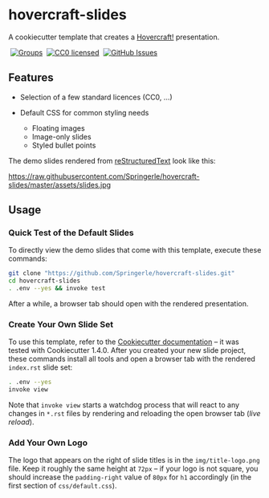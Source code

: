 # hovercraft-slides

A cookiecutter template that creates a
[Hovercraft!](https://hovercraft.readthedocs.org/)
presentation.

 [![Groups](https://img.shields.io/badge/Google_groups-springerle--users-orange.svg)](https://groups.google.com/forum/#!forum/springerle-users)
 [![CC0 licensed](http://img.shields.io/badge/license-CC0-red.svg)](https://raw.githubusercontent.com/Springerle/hovercraft-slides/master/LICENSE)
 [![GitHub Issues](https://img.shields.io/github/issues/Springerle/hovercraft-slides.svg)](https://github.com/Springerle/hovercraft-slides/issues)


## Features

 * Selection of a few standard licences (CC0, …)
 * Default CSS for common styling needs

   * Floating images
   * Image-only slides
   * Styled bullet points

The demo slides rendered from
[reStructuredText](https://raw.githubusercontent.com/Springerle/hovercraft-slides/master/%7B%7Bcookiecutter.repo_name%7D%7D/index.rst)
look like this:

https://raw.githubusercontent.com/Springerle/hovercraft-slides/master/assets/slides.jpg


## Usage

### Quick Test of the Default Slides

To directly view the demo slides that come with this template, execute these commands:

```sh
git clone "https://github.com/Springerle/hovercraft-slides.git"
cd hovercraft-slides
. .env --yes && invoke test
```

After a while, a browser tab should open with the rendered presentation.


### Create Your Own Slide Set

To use this template, refer to the
[Cookiecutter documentation](https://cookiecutter.readthedocs.org/en/latest/usage.html)
– it was tested with Cookiecutter 1.4.0.
After you created your new slide project, these commands install all tools and
open a browser tab with the rendered ``index.rst`` slide set:

```sh
. .env --yes
invoke view
```

Note that ``invoke view`` starts a watchdog process that will react to any
changes in ``*.rst`` files by rendering and reloading the open browser tab (*live reload*).


### Add Your Own Logo

The logo that appears on the right of slide titles is in the ``img/title-logo.png`` file.
Keep it roughly the same height at ``72px`` – if your logo is not square, you should
increase the ``padding-right`` value of ``80px`` for ``h1`` accordingly (in the
first section of ``css/default.css``).
